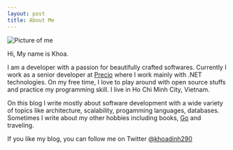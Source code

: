 ```yaml
---
layout: post
title: About Me
---
```


<p>
	<img src="{{ site.BASE_PATH }}/assets/media/about.jpg" alt="Picture of me" style="max-width: 700px">
</p>

Hi, My name is Khoa. 

I am a developer with a passion for beautifully crafted softwares. Currently I work as a senior developer at [Precio](http://www.precio.se/en) where I work mainly with .NET technologies. On my free time, I love to play around with open source stuffs and practice my programming skill. I live in Ho Chi Minh City, Vietnam.

On this blog I write mostly about software development with a wide variety of topics like architecture, scalability, progamming languages, databases. Sometimes I write about my other hobbies including books, [Go](http://en.wikipedia.org/wiki/Go_%28game%29) and traveling. 

If you like my blog, you can follow me on Twitter [@khoadinh290](https://twitter.com/khoadinh290)



